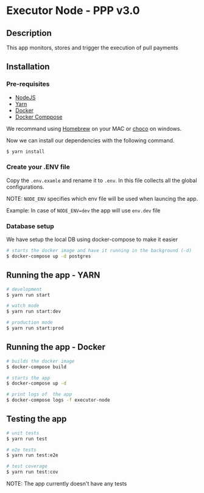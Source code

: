 # Executor Node - PPP v3.0

## Description

This app monitors, stores and trigger the execution of pull payments

## Installation

### Pre-requisites

- [NodeJS](https://nodejs.org/en/download/)
- [Yarn](https://classic.yarnpkg.com/lang/en/docs/install/)
- [Docker](https://docs.docker.com/desktop/)
- [Docker Comppose](https://docs.docker.com/compose/install/)

We recommand using [Homebrew](https://brew.sh/index_de) on your MAC or [choco](https://chocolatey.org/install) on windows.

Now we can install our dependencies with the following command.

```bash
$ yarn install
```

### Create your .ENV file

Copy the `.env.examle` and rename it to `.env`. In this file collects all the global configurations.

NOTE: `NODE_ENV` specifies which env file will be used when launcing the app.

Example: In case of `NODE_ENV=dev` the app will use `env.dev` file

### Database setup

We have setup the local DB using docker-compose to make it easier

```bash
# starts the docker image and have it running in the background (-d)
$ docker-compose up -d postgres
```

## Running the app - YARN

```bash
# development
$ yarn run start

# watch mode
$ yarn run start:dev

# production mode
$ yarn run start:prod
```

## Running the app - Docker

```bash
# builds the docker image
$ docker-compose build

# starts the app
$ docker-compose up -d

# print logs of  the app
$ docker-compose logs -f executor-node
```

## Testing the app

```bash
# unit tests
$ yarn run test

# e2e tests
$ yarn run test:e2e

# test coverage
$ yarn run test:cov
```

NOTE: The app currently doesn't have any tests
